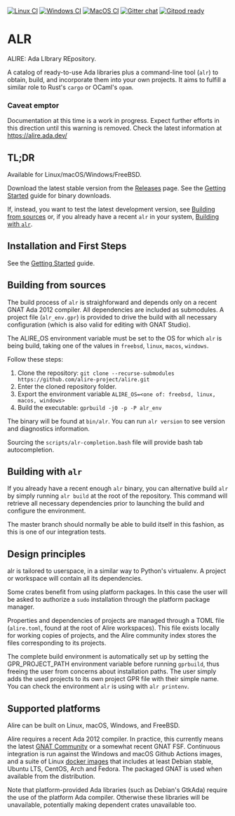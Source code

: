 [![Linux CI](https://github.com/alire-project/alire/workflows/CI%20linux/badge.svg)](https://github.com/alire-project/alire/actions)
[![Windows CI](https://github.com/alire-project/alire/workflows/CI%20Windows/badge.svg)](https://github.com/alire-project/alire/actions)
[![MacOS CI](https://github.com/alire-project/alire/workflows/CI%20macOS/badge.svg)](https://github.com/alire-project/alire/actions)
[![Gitter chat](https://badges.gitter.im/gitterHQ/gitter.png)](https://gitter.im/ada-lang/Alire)
[![Gitpod ready](https://img.shields.io/badge/Gitpod-ready-908a85?logo=gitpod)](https://gitpod.io/#https://github.com/alire-project/alire)

# ALR #

ALIRE: Ada LIbrary REpository.

A catalog of ready-to-use Ada libraries plus a command-line tool (`alr`) to
obtain, build, and incorporate them into your own projects. It aims to fulfill
a similar role to Rust's `cargo` or OCaml's `opam`.

### Caveat emptor ###

Documentation at this time is a work in progress. Expect further efforts in
this direction until this warning is removed. Check the latest information at
https://alire.ada.dev/

## TL;DR ##

Available for Linux/macOS/Windows/FreeBSD.

Download the latest stable version from the [Releases](https://github.com/alire-project/alire/releases) page. See the [Getting Started](doc/getting-started.md) guide for binary downloads.

If, instead, you want to test the latest development version, see [Building from sources](#building-from-sources) or, if you already have a recent `alr` in your system, [Building with `alr`](#building-with-alr).

## Installation and First Steps ##

See the [Getting Started](doc/getting-started.md) guide.

## Building from sources ##

The build process of `alr` is straighforward and depends only on a recent GNAT Ada 2012 compiler. All dependencies are included as submodules. A project file (`alr_env.gpr`) is provided to drive the build with all necessary configuration (which is also valid for editing with GNAT Studio).

The ALIRE_OS environment variable must be set to the OS for which `alr` is being build, taking one of the values in `freebsd`, `linux`, `macos`, `windows`.

Follow these steps:

1. Clone the repository: `git clone --recurse-submodules https://github.com/alire-project/alire.git`
1. Enter the cloned repository folder.
1. Export the environment variable `ALIRE_OS=<one of: freebsd, linux, macos, windows>`
1. Build the executable: `gprbuild -j0 -p -P alr_env`

The binary will be found at `bin/alr`. You can run `alr version` to see version and diagnostics information.

Sourcing the `scripts/alr-completion.bash` file will provide bash tab autocompletion.

## Building with `alr`

If you already have a recent enough `alr` binary, you can alternative build
`alr` by simply running `alr build` at the root of the repository. This command
will retrieve all necessary dependencies prior to launching the build and 
configure the environment.

The master branch should normally be able to build itself in this fashion, as
this is one of our integration tests.

## Design principles ##

alr is tailored to userspace, in a similar way to Python's virtualenv. A
project or workspace will contain all its dependencies.

Some crates benefit from using platform packages. In this case the user
will be asked to authorize a `sudo` installation through the platform package
manager.

Properties and dependencies of projects are managed through a TOML file
(`alire.toml`, found at the root of Alire workspaces). This file exists locally
for working copies of projects, and the Alire community index stores the files
corresponding to its projects.

The complete build environment is automatically set up by setting the
GPR_PROJECT_PATH environment variable before running `gprbuild`, thus freeing
the user from concerns about installation paths. The user simply adds the used
projects to its own project GPR file with their simple name. You can check the
environment `alr` is using with `alr printenv`.

## Supported platforms ##

Alire can be built on Linux, macOS, Windows, and FreeBSD.

Alire requires a recent Ada 2012 compiler. In practice, this currently means
the latest [GNAT Community](https://www.adacore.com/download) or a somewhat
recent GNAT FSF. Continuous integration is run against the Windows and macOS
Github Actions images, and a suite of Linux [docker
images](https://github.com/alire-project/alire/blob/538a3549a1dbbc6c09728cb987c71187578381b2/.github/workflows/ci-docker.yml#L20)
that includes at least Debian stable, Ubuntu LTS, CentOS, Arch and Fedora. The
packaged GNAT is used when available from the distribution.

Note that platform-provided Ada libraries (such as Debian's GtkAda) require the
use of the platform Ada compiler. Otherwise these libraries will be
unavailable, potentially making dependent crates unavailable too.

